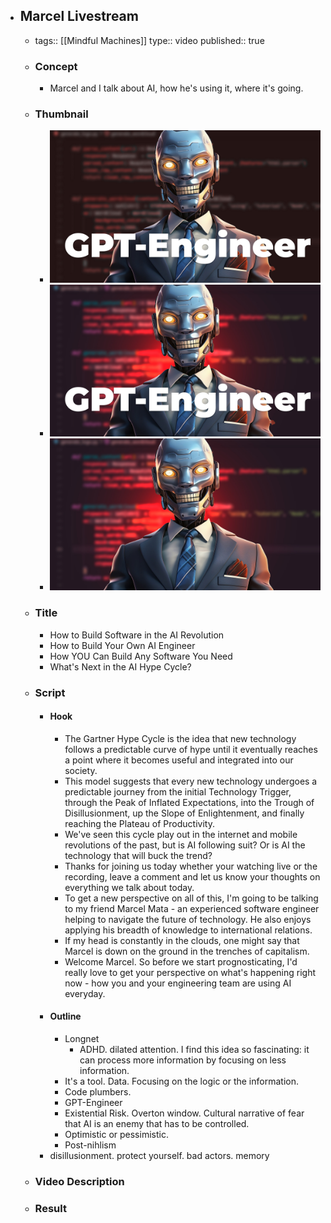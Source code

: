 - ## Marcel Livestream
	- tags:: [[Mindful Machines]]
	  type:: video
	  published:: true
	- ### Concept
		- Marcel and I talk about AI, how he's using it, where it's going.
	- ### Thumbnail
		- ![thumb2.jpg](../assets/thumb2_1689638528745_0.jpg)
		- ![thumb4.jpg](../assets/thumb4_1689638535840_0.jpg)
		- ![thumb5.jpg](../assets/thumb5_1689680737235_0.jpg)
	- ### Title
		- How to Build Software in the AI Revolution
		- How to Build Your Own AI Engineer
		- How YOU Can Build Any Software You Need
		- What's Next in the AI Hype Cycle?
	- ### Script
		- #### Hook
			- The Gartner Hype Cycle is the idea that new technology follows a predictable curve of hype until it eventually reaches a point where it becomes useful and integrated into our society.
			- This model suggests that every new technology undergoes a predictable journey from the initial Technology Trigger, through the Peak of Inflated Expectations, into the Trough of Disillusionment, up the Slope of Enlightenment, and finally reaching the Plateau of Productivity.
			- We've seen this cycle play out in the internet and mobile revolutions of the past, but is AI following suit? Or is AI the technology that will buck the trend?
			- Thanks for joining us today whether your watching live or the recording, leave a comment and let us know your thoughts on everything we talk about today.
			- To get a new perspective on all of this, I'm going to be talking to my friend Marcel Mata - an experienced software engineer helping to navigate the future of technology. He also enjoys applying his breadth of knowledge to international relations.
			- If my head is constantly in the clouds, one might say that Marcel is down on the ground in the trenches of capitalism.
			- Welcome Marcel. So before we start prognosticating, I'd really love to get your perspective on what's happening right now - how you and your engineering team are using AI everyday.
		- #### Outline
			- Longnet
				- ADHD. dilated attention. I find this idea so fascinating: it can process more information by focusing on less information.
			- It's a tool. Data. Focusing on the logic or the information.
			- Code plumbers.
			- GPT-Engineer
			- Existential Risk. Overton window. Cultural narrative of fear that AI is an enemy that has to be controlled.
			- Optimistic or pessimistic.
			- Post-nihlism
		- disillusionment. protect yourself. bad actors. memory
	- ### Video Description
	- ### Result